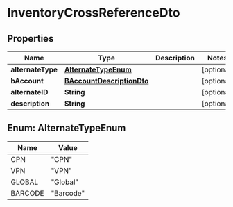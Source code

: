 
# InventoryCrossReferenceDto

## Properties
Name | Type | Description | Notes
------------ | ------------- | ------------- | -------------
**alternateType** | [**AlternateTypeEnum**](#AlternateTypeEnum) |  |  [optional]
**bAccount** | [**BAccountDescriptionDto**](BAccountDescriptionDto.md) |  |  [optional]
**alternateID** | **String** |  |  [optional]
**description** | **String** |  |  [optional]


<a name="AlternateTypeEnum"></a>
## Enum: AlternateTypeEnum
Name | Value
---- | -----
CPN | &quot;CPN&quot;
VPN | &quot;VPN&quot;
GLOBAL | &quot;Global&quot;
BARCODE | &quot;Barcode&quot;



